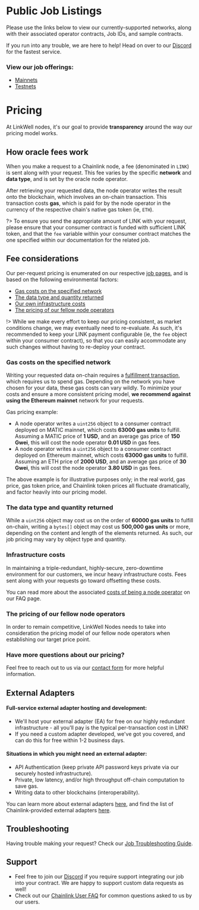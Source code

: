# Public Job Listings

Please use the links below to view our currently-supported networks, along with their associated operator contracts, Job IDs, and sample contracts. 

If you run into any trouble, we are here to help! Head on over to our [Discord](https://discord.gg/AJ66pRz4) for the fastest service.

### View our job offerings:

* [Mainnets](/services/jobs/mainnets/Mainnets)
* [Testnets](/services/jobs/testnets/Testnets)

# Pricing

At LinkWell nodes, it's our goal to provide **transparency** around the way our pricing model works. 

## How oracle fees work

When you make a request to a Chainlink node, a fee (denominated in `LINK`) is sent along with your request. This fee varies by the specific **network** and **data type**, and is set by the oracle node operator. 

After retrieving your requested data, the node operator writes the result onto the blockchain, which involves an on-chain transaction. This transaction costs **gas**, which is paid for by the node operator in the currency of the respective chain's native gas token (ie, `ETH`).

?> To ensure you send the appropriate amount of LINK with your request, please ensure that your consumer contract is funded with sufficient LINK token, and that the `fee` variable within your consumer contract matches the one specified within our documentation for the related job. 

## Fee considerations

Our per-request pricing is enumerated on our respective [job pages](#view-our-job-offerings), and is based on the following environmental factors: 

- [Gas costs on the specified network](#gas-costs-on-the-specified-network)
- [The data type and quantity returned](#the-data-type-and-quantity-returned)
- [Our own infrastructure costs](#infrastructure-costs)
- [The pricing of our fellow node operators](#the-pricing-of-our-fellow-node-operators) 

!> While we make every effort to keep our pricing consistent, as market conditions change, we may eventually need to re-evaluate. As such, it's recommended to keep your LINK payment configurable (ie, the `fee` object within your consumer contract), so that you can easily accommodate any such changes without having to re-deploy your contract.   


### Gas costs on the specified network

Writing your requested data on-chain requires a [fulfillment transaction](https://docs.chain.link/architecture-overview/architecture-request-model?parent=anyApi#fulfillment), which requires us to spend gas. Depending on the network you have chosen for your data, these gas costs can vary wildly. To minimize your costs and ensure a more consistent pricing model, **we recommend against using the Ethereum mainnet** network for your requests.

Gas pricing example:

* A node operator writes a `uint256` object to a consumer contract deployed on MATIC mainnet, which costs **63000 gas units** to fulfill. Assuming a MATIC price of **1 USD**, and an average gas price of **150 Gwei**, this will cost the node operator **0.01 USD** in gas fees.
* A node operator writes a `uint256` object to a consumer contract deployed on Ethereum mainnet, which costs **63000 gas units** to fulfill. Assuming an ETH price of **2000 USD**, and an average gas price of **30 Gwei**, this will cost the node operator **3.80 USD** in gas fees.

The above example is for illustrative purposes only; in the real world, gas price, gas token price, and Chainlink token prices all fluctuate dramatically, and factor heavily into our pricing model.  

### The data type and quantity returned

While a `uint256` object may cost us on the order of **60000 gas units** to fulfill on-chain, writing a `bytes[]` object may cost us **500,000 gas units** or more, depending on the content and length of the elements returned. As such, our job pricing may vary by object type and quantity. 

### Infrastructure costs

In maintaining a triple-redundant, highly-secure, zero-downtime environment for our customers, we incur heavy infrastructure costs. Fees sent along with your requests go toward offsetting these costs.

You can read more about the associated [costs of being a node operator](/faq/Chainlink-Operators?id=how-much-does-it-cost-to-run-a-chainlink-node) on our FAQ page.

### The pricing of our fellow node operators 

In order to remain competitive, LinkWell Nodes needs to take into consideration the pricing model of our fellow node operators when establishing our target price point. 

### Have more questions about our pricing?

Feel free to reach out to us via our [contact form](https://linkwellnodes.io/Home.html#contact-us "Contact LinkWell Nodes") for more helpful information.

## External Adapters

#### Full-service external adapter hosting and development:

* We'll host your external adapter (EA) for free on our highly redundant infrastructure - all you'll pay is the typical per-transaction cost in LINK!
* If you need a custom adapter developed, we've got you covered, and can do this for free within 1-2 business days.

#### Situations in which you might need an external adapter:
* API Authentication (keep private API password keys private via our securely hosted infrastructure).
* Private, low latency, and/or high throughput off-chain computation to save gas.
* Writing data to other blockchains (interoperability).

You can learn more about external adapters [here](https://docs.chain.link/chainlink-nodes/external-adapters/external-adapters), and find the list of Chainlink-provided external adapters [here](https://github.com/smartcontractkit/external-adapters-js/tree/main/packages/sources).

## Troubleshooting

Having trouble making your request? Check our [Job Troubleshooting Guide](/faq/Chainlink-Users?id=job-troubleshooting).

## Support
* Feel free to join our [Discord](https://discord.gg/AJ66pRz4) if you require support integrating our job into your contract.  We are happy to support custom data requests as well!
* Check out our [Chainlink User FAQ](/faq/Chainlink-Users "FAQ - Chainlink Data Consumers") for common questions asked to us by our users.